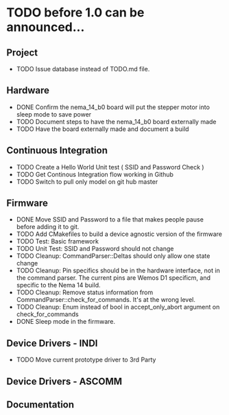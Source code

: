 TODO before 1.0 can be announced...
===================================

Project
-------
* TODO  Issue database instead of TODO.md file.

Hardware
--------
* DONE  Confirm the nema_14_b0 board will put the stepper motor into sleep mode to save power
* TODO  Document steps to have the nema_14_b0 board externally made
* TODO  Have the board externally made and document a build

Continuous Integration
----------------------
* TODO  Create a Hello World Unit test ( SSID and Password Check )
* TODO  Get Continous Integration flow working in Github
* TODO  Switch to pull only model on git hub master

Firmware 
--------
* DONE  Move SSID and Password to a file that makes people pause before adding it to git. 
* TODO  Add CMakefiles to build a device agnostic version of the firmware
* TODO  Test:  Basic framework
* TODO  Unit Test:  SSID and Password should not change
* TODO  Cleanup:  CommandParser::Deltas should only allow one state change
* TODO  Cleanup:  Pin specifics should be in the hardware interface, not in the command parser.  The current pins are Wemos D1 specificm, and specific to the Nema 14 build.  
* TODO  Cleanup:  Remove status information from CommandParser::check_for_commands.  It's at the wrong level.
* TODO  Cleanup:  Enum instead of bool in accept_only_abort argument on check_for_commands 
* DONE  Sleep mode in the firmware.

Device Drivers - INDI
---------------------
* TODO  Move current prototype driver to 3rd Party

Device Drivers - ASCOMM
-----------------------

Documentation
-------------

